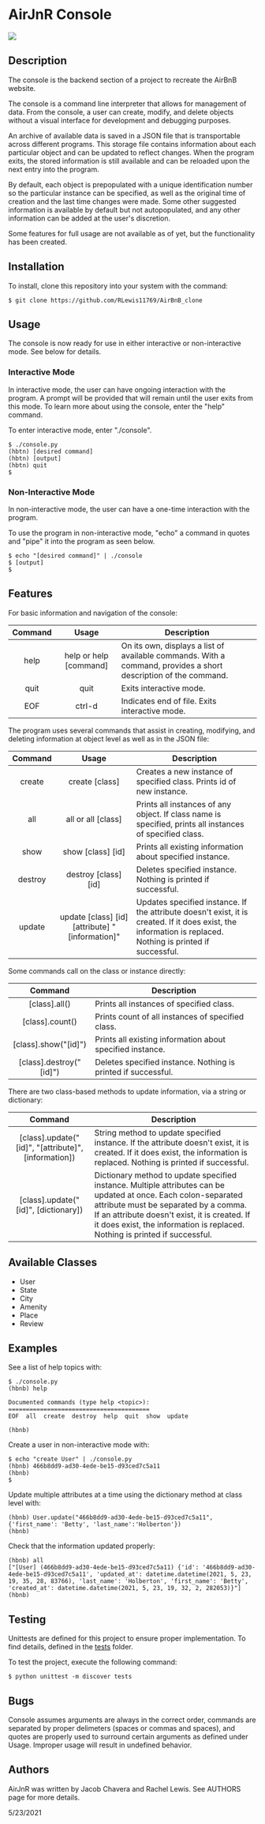 # AirJnR Console

![](https://holbertonintranet.s3.amazonaws.com/uploads/medias/2018/6/65f4a1dd9c51265f49d0.png?X-Amz-Algorithm=AWS4-HMAC-SHA256&X-Amz-Credential=AKIARDDGGGOUWMNL5ANN%2F20210523%2Fus-east-1%2Fs3%2Faws4_request&X-Amz-Date=20210523T183726Z&X-Amz-Expires=86400&X-Amz-SignedHeaders=host&X-Amz-Signature=f9dbfc52232268633f8b4f7cc510bb8b3dfde1569c6f4c52495f8a86af9720a9)

## Description

The console is the backend section of a project to recreate the AirBnB website.

The console is a command line interpreter that allows for management of data. From the console, a user can create, modify, and delete objects without a visual interface for development and debugging purposes.

An archive of available data is saved in a JSON file that is transportable across different programs. This storage file contains information about each particular object and can be updated to reflect changes. When the program exits, the stored information is still available and can be reloaded upon the next entry into the program.

By default, each object is prepopulated with a unique identification number so the particular instance can be specified, as well as the original time of creation and the last time changes were made. Some other suggested information is available by default but not autopopulated, and any other information can be added at the user's discretion.

Some features for full usage are not available as of yet, but the functionality has been created.

## Installation

To install, clone this repository into your system with the command:

```
$ git clone https://github.com/RLewis11769/AirBnB_clone
```

## Usage

The console is now ready for use in either interactive or non-interactive mode. See below for details.

### Interactive Mode

In interactive mode, the user can have ongoing interaction with the program. A prompt will be provided that will remain until the user exits from this mode. To learn more about using the console, enter the "help" command.

To enter interactive mode, enter "./console".

```
$ ./console.py
(hbtn) [desired command]
(hbtn) [output]
(hbtn) quit
$
```

### Non-Interactive Mode

In non-interactive mode, the user can have a one-time interaction with the program.

To use the program in non-interactive mode, "echo" a command in quotes and "pipe" it into the program as seen below.

```
$ echo "[desired command]" | ./console
$ [output]
$
```

## Features

For basic information and navigation of the console:

| Command | Usage | Description |
|:-------:|:-----:|-------------|
| help | help or help [command] | On its own, displays a list of available commands. With a command, provides a short description of the command. |
| quit| quit | Exits interactive mode. |
| EOF | ctrl-d | Indicates end of file. Exits interactive mode. |

The program uses several commands that assist in creating, modifying, and deleting information at object level as well as in the JSON file:

| Command | Usage | Description |
|:-------:|:-----:|-------------|
| create | create [class] | Creates a new instance of specified class. Prints id of new instance. |
| all | all or all [class] | Prints all instances of any object. If class name is specified, prints all instances of specified class. |
| show | show [class] [id] | Prints all existing information about specified instance. |
| destroy | destroy [class] [id] | Deletes specified instance. Nothing is printed if successful. |
| update | update [class] [id] [attribute] "[information]" | Updates specified instance. If the attribute doesn't exist, it is created. If it does exist, the information is replaced. Nothing is printed if successful. |

Some commands call on the class or instance directly:

| Command | Description |
|:-------:|-------------|
| [class].all() | Prints all instances of specified class. |
| [class].count() | Prints count of all instances of specified class. |
| [class].show("[id]") | Prints all existing information about specified instance. |
| [class].destroy("[id]") | Deletes specified instance. Nothing is printed if successful. |

There are two class-based methods to update information, via a string or dictionary:

| Command | Description |
|:-------:|-------------|
| [class].update("[id]", "[attribute]", [information]) | String method to update specified instance. If the attribute doesn't exist, it is created. If it does exist, the information is replaced. Nothing is printed if successful. |
| [class].update("[id]", [dictionary]) | Dictionary method to update specified instance. Multiple attributes can be updated at once. Each colon-separated attribute must be separated by a comma. If an attribute doesn't exist, it is created. If it does exist, the information is replaced. Nothing is printed if successful. |

## Available Classes

- User
- State
- City
- Amenity
- Place
- Review

## Examples

See a list of help topics with:

```
$ ./console.py
(hbnb) help

Documented commands (type help <topic>):
========================================
EOF  all  create  destroy  help  quit  show  update

(hbnb)
```

Create a user in non-interactive mode with:

```
$ echo "create User" | ./console.py
(hbnb) 466b8dd9-ad30-4ede-be15-d93ced7c5a11
(hbnb)
$
```

Update multiple attributes at a time using the dictionary method at class level with:

```
(hbnb) User.update("466b8dd9-ad30-4ede-be15-d93ced7c5a11", {'first_name': 'Betty', 'last_name':'Holberton'})
(hbnb)
```

Check that the information updated properly:
```
(hbnb) all
["[User] (466b8dd9-ad30-4ede-be15-d93ced7c5a11) {'id': '466b8dd9-ad30-4ede-be15-d93ced7c5a11', 'updated_at': datetime.datetime(2021, 5, 23, 19, 35, 28, 83766), 'last_name': 'Holberton', 'first_name': 'Betty', 'created_at': datetime.datetime(2021, 5, 23, 19, 32, 2, 282053)}"]
(hbnb)
```

## Testing

Unittests are defined for this project to ensure proper implementation. To find details, defined in the [tests](https://github.com/RLewis11769/AirBnB_clone/tree/main/tests) folder.

To test the project, execute the following command:

```
$ python unittest -m discover tests
```

## Bugs

Console assumes arguments are always in the correct order, commands are separated by proper delimeters (spaces or commas and spaces), and quotes are properly used to surround certain arguments as defined under Usage. Improper usage will result in undefined behavior.

## Authors

AirJnR was written by Jacob Chavera and Rachel Lewis. See AUTHORS page for more details.

5/23/2021